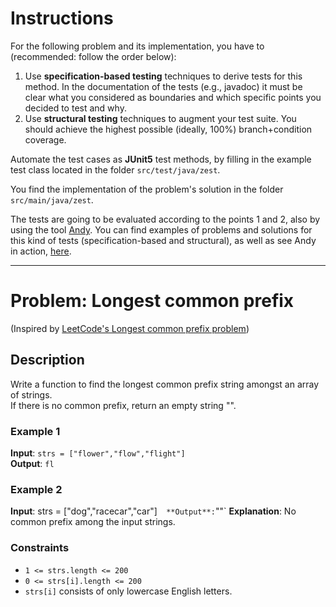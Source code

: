 <!--NO_HARDWRAPS-->

# Instructions

For the following problem and its implementation, you have to (recommended: follow the order below):

1. Use **specification-based testing** techniques to derive tests for this method. In the documentation of the tests (e.g., javadoc) it must be clear what you considered as boundaries and which specific points you decided to test and why.
2. Use **structural testing** techniques to augment your test suite. You should achieve the highest possible (ideally, 100%) branch+condition coverage.

Automate the test cases as **JUnit5** test methods, by filling in the example test class located in the folder `src/test/java/zest`.

You find the implementation of the problem's solution in the folder `src/main/java/zest`.

The tests are going to be evaluated according to the points 1 and 2, also by using the tool [Andy](https://github.com/cse1110/andy). You can find examples of problems and solutions for this kind of tests (specification-based and structural), as well as see Andy in action, [here](https://github.com/cse1110/assignments/tree/main/domain-and-structural-testing).

---

# Problem: Longest common prefix

(Inspired by [LeetCode's Longest common prefix problem](https://leetcode.com/problems/longest-common-prefix/))

## Description

Write a function to find the longest common prefix string amongst an array of strings.  
If there is no common prefix, return an empty string "".
### Example 1

**Input**: `strs = ["flower","flow","flight"]`  
**Output**: `fl`

### Example 2

**Input**: strs = ["dog","racecar","car"]`  
**Output**: `""`
**Explanation**: No common prefix among the input strings.

### Constraints
- `1 <= strs.length <= 200`
- `0 <= strs[i].length <= 200 `
- `strs[i]` consists of only lowercase English letters.


